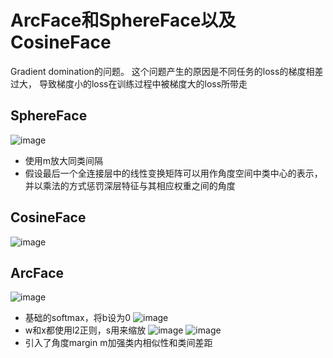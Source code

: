 # ArcFace和SphereFace以及CosineFace
Gradient domination的问题。 这个问题产生的原因是不同任务的loss的梯度相差过大， 导致梯度小的loss在训练过程中被梯度大的loss所带走
## SphereFace
![image](https://user-images.githubusercontent.com/94423063/144701837-35b9b11c-cd66-44b8-b10c-40e3304faed5.png)
- 使用m放大同类间隔
- 假设最后一个全连接层中的线性变换矩阵可以用作角度空间中类中心的表示，并以乘法的方式惩罚深层特征与其相应权重之间的角度
## CosineFace
![image](https://user-images.githubusercontent.com/94423063/144702911-b2b52595-424f-420c-ae4e-37e7a5b3de08.png)

## ArcFace
![image](https://user-images.githubusercontent.com/94423063/144700707-4c8fc13a-9890-424e-b162-83b5dffed1d7.png)
- 基础的softmax，将b设为0
![image](https://user-images.githubusercontent.com/94423063/144701074-30a835c9-5030-449f-88a5-8d5e72823d7f.png)
- w和x都使用l2正则，s用来缩放
![image](https://user-images.githubusercontent.com/94423063/144701608-8a1f3aff-fad9-4963-aaf4-d96e0f386125.png)
![image](https://user-images.githubusercontent.com/94423063/144701627-e1cd667a-79fc-432f-adb8-35584bcbceb5.png)
- 引入了角度margin m加强类内相似性和类间差距
